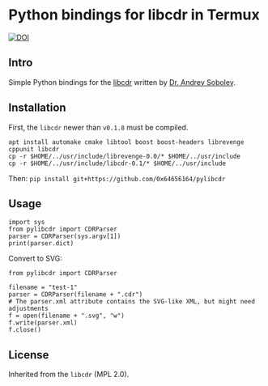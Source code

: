 Python bindings for libcdr in Termux
==========

[![DOI](https://zenodo.org/badge/468935999.svg)](https://doi.org/10.5281/zenodo.7692820)

## Intro

Simple Python bindings for the [libcdr](https://wiki.documentfoundation.org/DLP/Libraries/libcdr) written by [Dr. Andrey Sobolev](mailto:as@tilde.pro).


## Installation

First, the `libcdr` newer than `v0.1.8` must be compiled.

```
apt install automake cmake libtool boost boost-headers librevenge cppunit libcdr
cp -r $HOME/../usr/include/librevenge-0.0/* $HOME/../usr/include
cp -r $HOME/../usr/include/libcdr-0.1/* $HOME/../usr/include
```

Then: `pip install git+https://github.com/0x64656164/pylibcdr`


## Usage

```
import sys
from pylibcdr import CDRParser
parser = CDRParser(sys.argv[1])
print(parser.dict)
```

Convert to SVG:

```
from pylibcdr import CDRParser

filename = "test-1"
parser = CDRParser(filename + ".cdr")
# The parser.xml attribute contains the SVG-like XML, but might need adjustments
f = open(filename + ".svg", "w")
f.write(parser.xml)
f.close()
```

## License

Inherited from the `libcdr` (MPL 2.0).
